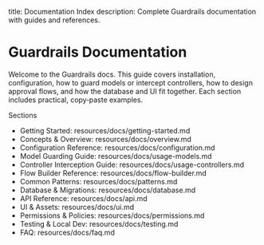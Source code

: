 title: Documentation Index
description: Complete Guardrails documentation with guides and references.

# Guardrails Documentation

Welcome to the Guardrails docs. This guide covers installation, configuration, how to guard models or intercept controllers, how to design approval flows, and how the database and UI fit together. Each section includes practical, copy‑paste examples.

Sections

- Getting Started: resources/docs/getting-started.md
- Concepts & Overview: resources/docs/overview.md
- Configuration Reference: resources/docs/configuration.md
- Model Guarding Guide: resources/docs/usage-models.md
- Controller Interception Guide: resources/docs/usage-controllers.md
- Flow Builder Reference: resources/docs/flow-builder.md
- Common Patterns: resources/docs/patterns.md
- Database & Migrations: resources/docs/database.md
- API Reference: resources/docs/api.md
- UI & Assets: resources/docs/ui.md
- Permissions & Policies: resources/docs/permissions.md
- Testing & Local Dev: resources/docs/testing.md
- FAQ: resources/docs/faq.md

